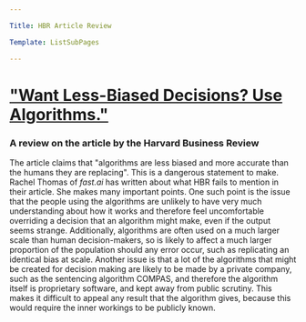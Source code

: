 ```yaml
---

Title: HBR Article Review

Template: ListSubPages

---
```


# ["Want Less-Biased Decisions? Use Algorithms."](https://hbr.org/2018/07/want-less-biased-decisions-use-algorithms)

### A review on the article by the Harvard Business Review

The article claims that "algorithms are less biased and more accurate than the humans they are replacing". This is a dangerous statement to make. Rachel Thomas of *fast.ai* has written about what HBR fails to mention in their article. She makes many important points. One such point is the issue that the people using the algorithms are unlikely to have very much understanding about how it works and therefore feel uncomfortable overriding a decision that an algorithm might make, even if the output seems strange. Additionally, algorithms are often used on a much larger scale than human decision-makers, so is likely to affect a much larger proportion of the population should any error occur, such as replicating an identical bias at scale. Another issue is that a lot of the algorithms that might be created for decision making are likely to be made by a private company, such as the sentencing algorithm COMPAS, and therefore the algorithm itself is proprietary software, and kept away from public scrutiny. This makes it difficult to appeal any result that the algorithm gives, because this would require the inner workings to be publicly known. 


